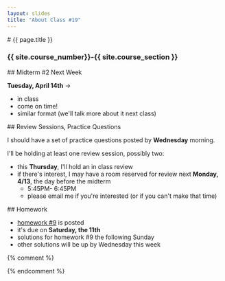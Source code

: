 ```yaml
---
layout: slides
title: "About Class #19"
---
```


<section markdown="block" class="intro-slide">
# {{ page.title }}

### {{ site.course_number}}-{{ site.course_section }}

<p><small></small></p>
</section>

<section markdown="block">
## Midterm #2 Next Week

__Tuesday, April 14th__ &rarr;

* in class
* come on time!
* similar format (we'll talk more about it next class)
</section>

<section markdown="block">
## Review Sessions, Practice Questions

I should have a set of practice questions posted by __Wednesday__ morning.

I'll be holding at least one review session, possibly two:

* this __Thursday__, I'll hold an in class review
* if there's interest, I may have a room reserved for review next __Monday, 4/13__, the day before the midterm
	* 5:45PM- 6:45PM 
	* please email me if you're interested (or if you can't make that time)

</section>

<section markdown="block">
## Homework 

* [homework #9](../../assignments/hw09.html) is posted
* it's due on __Saturday, the 11th__
* solutions for homework #9 the following Sunday
* other solutions will be up by Wednesday this week

</section>

{% comment %} 

{% endcomment %}

